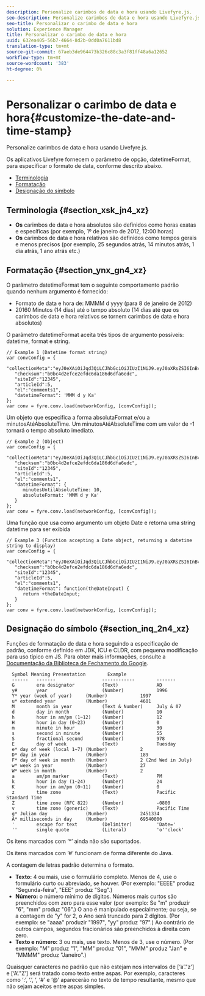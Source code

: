 ```yaml
---
description: Personalize carimbos de data e hora usando Livefyre.js.
seo-description: Personalize carimbos de data e hora usando Livefyre.js.
seo-title: Personalizar o carimbo de data e hora
solution: Experience Manager
title: Personalizar o carimbo de data e hora
uuid: 632ea405-56b7-4664-8d2b-0dd0a7611bd8
translation-type: tm+mt
source-git-commit: 67aeb3de964473b326c88c3a3f81ff48a6a12652
workflow-type: tm+mt
source-wordcount: '383'
ht-degree: 0%

---
```



# Personalizar o carimbo de data e hora{#customize-the-date-and-time-stamp}

Personalize carimbos de data e hora usando Livefyre.js.

Os aplicativos Livefyre fornecem o parâmetro de opção, datetimeFormat, para especificar o formato de data, conforme descrito abaixo.

* [Terminologia](#c_date_time_stamp/section_xsk_jn4_xz)
* [Formatação](#c_date_time_stamp/section_ynx_gn4_xz)
* [Designação do símbolo](#c_date_time_stamp/section_inq_2n4_xz)

## Terminologia {#section_xsk_jn4_xz}

* **Os** carimbos de data e hora absolutos são definidos como horas exatas e específicas (por exemplo, 1º de janeiro de 2012, 12:00 horas)
* **Os** carimbos de data e hora relativos são definidos como tempos gerais e menos precisos (por exemplo, 25 segundos atrás, 14 minutos atrás, 1 dia atrás, 1 ano atrás etc.)

## Formatação {#section_ynx_gn4_xz}

O parâmetro datetimeFormat tem o seguinte comportamento padrão quando nenhum argumento é fornecido:

* Formato de data e hora de: MMMM d yyyy (para 8 de janeiro de 2012)
* 20160 Minutos (14 dias) até o tempo absoluto (14 dias até que os carimbos de data e hora relativos se tornem carimbos de data e hora absolutos)

O parâmetro datetimeFormat aceita três tipos de argumento possíveis: datetime, format e string.

```
// Example 1 (Datetime format string)  
var convConfig = { 
   "collectionMeta":"eyJ0eXAiOiJqd3QiLCJhbGciOiJIUzI1NiJ9.eyJ0aXRsZSI6InBvc3QgMiIsInVybCI6Imh0dHA6XC9cL29yYW5nZXNhcmVncmVhdC5jb21cL3VzZWExcDcwXzEyXC8_cD01IiwidGFncyI6IiIsImNoZWNrc3VtIjoiYjBiYzRkMmVmY2UyZWZkYzZkYTE4NmQ2ZGZhNmVkYzAiLCJhcnRpY2xlSWQiOjV9.XZJTJgwpiFZCQ6dv8vvl91sMbFSJndzZPTHhmtOaImo", 
   "checksum":"b0bc4d2efce2efdc6da186d6dfa6edc", 
   "siteId":"12345", 
   "articleId":5, 
   "el":"comments1", 
   "datetimeFormat": 'MMM d y Ka' 
}; 
var conv = fyre.conv.load(networkConfig, [convConfig]);
```

Um objeto que especifica a forma absolutaFormat e/ou a minutosAtéAbsoluteTime. Um minutosAtéAbsoluteTime com um valor de -1 tornará o tempo absoluto imediato.

```
// Example 2 (Object)  
var convConfig = { 
   "collectionMeta":"eyJ0eXAiOiJqd3QiLCJhbGciOiJIUzI1NiJ9.eyJ0aXRsZSI6InBvc3QgMiIsInVybCI6Imh0dHA6XC9cL29yYW5nZXNhcmVncmVhdC5jb21cL3VzZWExcDcwXzEyXC8_cD01IiwidGFncyI6IiIsImNoZWNrc3VtIjoiYjBiYzRkMmVmY2UyZWZkYzZkYTE4NmQ2ZGZhNmVkYzAiLCJhcnRpY2xlSWQiOjV9.XZJTJgwpiFZCQ6dv8vvl91sMbFSJndzZPTHhmtOaImo", 
   "checksum":"b0bc4d2efce2efdc6da186d6dfa6edc", 
   "siteId":"12345", 
   "articleId":5, 
   "el":"comments1", 
   "datetimeFormat": { 
      minutesUntilAbsoluteTime: 10, 
      absoluteFormat: 'MMM d y Ka' 
   } 
};  
var conv = fyre.conv.load(networkConfig, [convConfig]);
```

Uma função que usa como argumento um objeto Date e retorna uma string datetime para ser exibida

```
// Example 3 (Function accepting a Date object, returning a datetime string to display) 
var convConfig = { 
   "collectionMeta":"eyJ0eXAiOiJqd3QiLCJhbGciOiJIUzI1NiJ9.eyJ0aXRsZSI6InBvc3QgMiIsInVybCI6Imh0dHA6XC9cL29yYW5nZXNhcmVncmVhdC5jb21cL3VzZWExcDcwXzEyXC8_cD01IiwidGFncyI6IiIsImNoZWNrc3VtIjoiYjBiYzRkMmVmY2UyZWZkYzZkYTE4NmQ2ZGZhNmVkYzAiLCJhcnRpY2xlSWQiOjV9.XZJTJgwpiFZCQ6dv8vvl91sMbFSJndzZPTHhmtOaImo", 
   "checksum":"b0bc4d2efce2efdc6da186d6dfa6edc", 
   "siteId":"12345", 
   "articleId":5, 
   "el":"comments1", 
   "datetimeFormat": function(theDateInput) { 
      return +theDateInput; 
   } 
};  
var conv = fyre.conv.load(networkConfig, [convConfig]);
```

## Designação do símbolo {#section_inq_2n4_xz}

Funções de formatação de data e hora seguindo a especificação de padrão, conforme definido em JDK, ICU e CLDR, com pequena modificação para uso típico em JS. Para obter mais informações, consulte a [Documentação da Biblioteca de Fechamento do Google](https://developers.google.com/closure/library/docs/overview).

```
  Symbol Meaning Presentation        Example 
  ------   -------                 ------------        ------- 
  G        era designator          (Text)              AD 
  y#       year                    (Number)            1996 
  Y* year (week of year)     (Number)            1997 
  u* extended year           (Number)            4601 
  M        month in year           (Text & Number)     July & 07 
  d        day in month            (Number)            10 
  h        hour in am/pm (1~12)    (Number)            12 
  H        hour in day (0~23)      (Number)            0 
  m        minute in hour          (Number)            30 
  s        second in minute        (Number)            55 
  S        fractional second       (Number)            978 
  E        day of week             (Text)              Tuesday 
  e* day of week (local 1~7) (Number)            2 
  D* day in year             (Number)            189 
  F* day of week in month    (Number)            2 (2nd Wed in July) 
  w* week in year            (Number)            27 
  W* week in month           (Number)            2 
  a        am/pm marker            (Text)              PM 
  k        hour in day (1~24)      (Number)            24 
  K        hour in am/pm (0~11)    (Number)            0 
  z        time zone               (Text)              Pacific Standard Time 
  Z        time zone (RFC 822)     (Number)            -0800 
  v        time zone (generic)     (Text)              Pacific Time 
  g* Julian day              (Number)            2451334 
  A* milliseconds in day     (Number)            69540000 
  '        escape for text         (Delimiter)         'Date=' 
  ''       single quote            (Literal)           'o''clock'
```

Os itens marcados com ‘*’ ainda não são suportados.

Os itens marcados com ‘#’ funcionam de forma diferente do Java.

A contagem de letras padrão determina o formato.

* **Texto:** 4 ou mais, use o formulário completo. Menos de 4, use o formulário curto ou abreviado, se houver. (Por exemplo: &quot;EEEE&quot; produz &quot;Segunda-feira&quot;, &quot;EEE&quot; produz &quot;Seg&quot;.)
* **Número:** o número mínimo de dígitos. Números mais curtos são preenchidos com zero para esse valor (por exemplo: Se &quot;m&quot; produzir &quot;6&quot;, &quot;mm&quot; produz &quot;06&quot;.) O ano é manipulado especialmente; ou seja, se a contagem de &quot;y&quot; for 2, o Ano será truncado para 2 dígitos. (Por exemplo: se &quot;aaaa&quot; produzir &quot;1997&quot;, &quot;yy&quot; produz &quot;97&quot;.) Ao contrário de outros campos, segundos fracionários são preenchidos à direita com zero.
* **Texto e número:** 3 ou mais, use texto. Menos de 3, use o número. (Por exemplo: &quot;M&quot; produz &quot;1&quot;, &quot;MM&quot; produz &quot;01&quot;, &quot;MMM&quot; produz &quot;Jan&quot; e &quot;MMMM&quot; produz &quot;Janeiro&quot;.)

Quaisquer caracteres no padrão que não estejam nos intervalos de [‘a’.&quot;z’] e [‘A’.&quot;Z’] será tratado como texto entre aspas. Por exemplo, caracteres como ‘:’, ‘.’, ‘, ‘#’ e ‘@’ aparecerão no texto de tempo resultante, mesmo que não sejam aceitos entre aspas simples.
